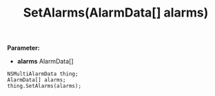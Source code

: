 ﻿---
uid: crmscript_ref_NSMultiAlarmData_SetAlarms
title: SetAlarms(AlarmData[] alarms)
intellisense: NSMultiAlarmData.SetAlarms
keywords: NSMultiAlarmData, GetAlarms
so.topic: reference
---



**Parameter:** 
 - **alarms** AlarmData[]

```crmscript
NSMultiAlarmData thing;
AlarmData[] alarms;
thing.SetAlarms(alarms);
```

